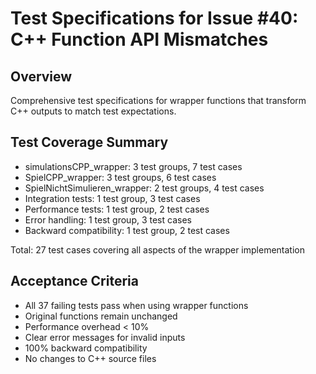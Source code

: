 # Test Specifications for Issue #40: C++ Function API Mismatches

## Overview
Comprehensive test specifications for wrapper functions that transform C++ outputs to match test expectations.

## Test Coverage Summary
- simulationsCPP_wrapper: 3 test groups, 7 test cases
- SpielCPP_wrapper: 3 test groups, 6 test cases  
- SpielNichtSimulieren_wrapper: 2 test groups, 4 test cases
- Integration tests: 1 test group, 3 test cases
- Performance tests: 1 test group, 2 test cases
- Error handling: 1 test group, 3 test cases
- Backward compatibility: 1 test group, 2 test cases

Total: 27 test cases covering all aspects of the wrapper implementation

## Acceptance Criteria
- All 37 failing tests pass when using wrapper functions
- Original functions remain unchanged
- Performance overhead < 10%
- Clear error messages for invalid inputs
- 100% backward compatibility
- No changes to C++ source files